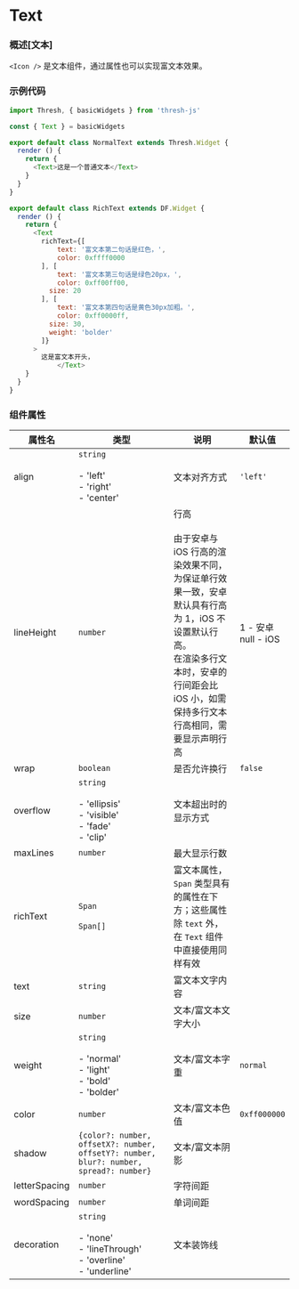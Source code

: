 # Text

### 概述[文本]

`<Icon />` 是文本组件，通过属性也可以实现富文本效果。



### 示例代码

```javascript
import Thresh, { basicWidgets } from 'thresh-js'

const { Text } = basicWidgets

export default class NormalText extends Thresh.Widget {
  render () {
    return {
      <Text>这是一个普通文本</Text>
    }
  }
}

export default class RichText extends DF.Widget {
  render () {
    return {
      <Text
      	richText={[
      		text: '富文本第二句话是红色，',
      		color: 0xffff0000
      	], [
      		text: '富文本第三句话是绿色20px，',
      		color: 0xff00ff00,
          size: 20
      	], [
      		text: '富文本第四句话是黄色30px加粗。',
      		color: 0xff0000ff,
          size: 30,
          weight: 'bolder'
      	]}
      >
        这是富文本开头，
			</Text>
    }
  }
}
```



### 组件属性

| 属性名        | 类型                                                         | 说明                                                         | 默认值                   |
| ------------- | ------------------------------------------------------------ | ------------------------------------------------------------ | ------------------------ |
| align         | `string`<br /><br />- 'left'<br />- 'right'<br />- 'center'  | 文本对齐方式                                                 | `'left'`                 |
| lineHeight    | `number`                                                     | 行高<br /><br />由于安卓与 iOS 行高的渲染效果不同，为保证单行效果一致，安卓默认具有行高为 1，iOS 不设置默认行高。<br />在渲染多行文本时，安卓的行间距会比 iOS 小，如需保持多行文本行高相同，需要显示声明行高 | 1 - 安卓<br />null - iOS |
| wrap          | `boolean`                                                    | 是否允许换行                                                 | `false`                  |
| overflow      | `string`<br /><br />- 'ellipsis'<br />- 'visible'<br />- 'fade'<br />- 'clip' | 文本超出时的显示方式                                         |                          |
| maxLines      | `number`                                                     | 最大显示行数                                                 |                          |
| richText      | `Span`<br /><br />`Span[]`                                   | 富文本属性，`Span` 类型具有的属性在下方；这些属性除 `text` 外，在 `Text` 组件中直接使用同样有效 |                          |
| text          | `string`                                                     | 富文本文字内容                                               |                          |
| size          | `number`                                                     | 文本/富文本文字大小                                          |                          |
| weight        | `string`<br /><br />- 'normal'<br />- 'light'<br />- 'bold'<br />- 'bolder' | 文本/富文本字重                                              | `normal`                 |
| color         | `number`                                                     | 文本/富文本色值                                              | `0xff000000`             |
| shadow        | `{color?: number, offsetX?: number, offsetY?: number, blur?: number, spread?: number}` | 文本/富文本阴影                                              |                          |
| letterSpacing | `number`                                                     | 字符间距                                                     |                          |
| wordSpacing   | `number`                                                     | 单词间距                                                     |                          |
| decoration    | `string`<br /><br />- 'none'<br />- 'lineThrough'<br />- 'overline'<br />- 'underline' | 文本装饰线                                                   |                          |
